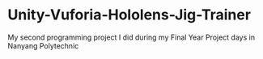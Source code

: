# Unity-Vuforia-Hololens-Jig-Trainer
My second programming project I did during my Final Year Project days in Nanyang Polytechnic
